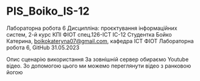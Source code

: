 # PIS_Boiko_IS-12
Лабораторна робота 6
Дисципліна: проєктування інформаційних систем, 2-й курс КПІ ФІОТ спец.126-ІСТ ІС-12 Студентка Бойко Катерина, boikokateryna07@gmail.com, кафедра ICT ФІОТ Лабораторна робота 6, GitHub 31.05.2023

Опис сценарію використання
За зовнішній сервер обираємо Youtube відео. Зо допомогою цього ми можемо переглянути відео з ранковою йогою
